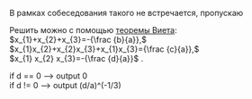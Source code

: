 В рамках собеседования такого не встречается, пропускаю

Решить можно с помощью [теоремы Виета](https://ru.wikipedia.org/wiki/%D0%9A%D1%83%D0%B1%D0%B8%D1%87%D0%B5%D1%81%D0%BA%D0%BE%D0%B5_%D1%83%D1%80%D0%B0%D0%B2%D0%BD%D0%B5%D0%BD%D0%B8%D0%B5):  
$x_{1}+x_{2}+x_{3}=-{\frac  {b}{a}},$  
$x_{1}x_{2}+x_{2}x_{3}+x_{1}x_{3}={\frac  {c}{a}},$  
$x_{1}  x_{2} x_{3}=-{\frac  {d}{a}}$  .

if d == 0 --> output 0  
if d != 0 --> output (d/a)^(-1/3) 
